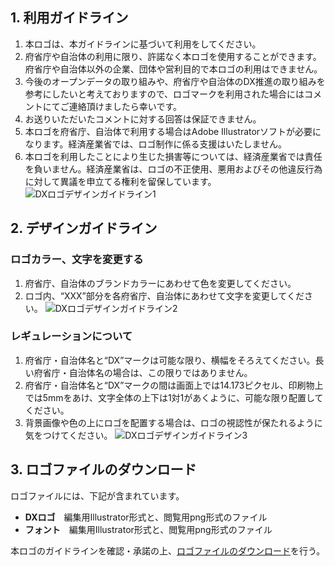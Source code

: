 ## 1. 利用ガイドライン
1. 本ロゴは、本ガイドラインに基づいて利用をしてください。
2. 府省庁や自治体の利用に限り、許諾なく本ロゴを使用することができます。府省庁や自治体以外の企業、団体や営利目的で本ロゴの利用はできません。
3. 今後のオープンデータの取り組みや、府省庁や自治体のDX推進の取り組みを参考にしたいと考えておりますので、ロゴマークを利用された場合にはコメントにてご連絡頂けましたら幸いです。
4. お送りいただいたコメントに対する回答は保証できません。
5. 本ロゴを府省庁、自治体で利用する場合はAdobe Illustratorソフトが必要になります。経済産業省では、ロゴ制作に係る支援はいたしません。
6. 本ロゴを利用したことにより生じた損害等については、経済産業省では責任を負いません。経済産業省は、ロゴの不正使用、悪用およびその他違反行為に対して異議を申立てる権利を留保しています。 
![DXロゴデザインガイドライン1](https://user-images.githubusercontent.com/61006174/169722748-8af098f7-f4ff-4abc-9e12-34a0e10aa10a.png)

## 2. デザインガイドライン
### ロゴカラー、文字を変更する
1. 府省庁、自治体のブランドカラーにあわせて色を変更してください。
2. ロゴ内、“XXX”部分を各府省庁、自治体にあわせて文字を変更してください。
![DXロゴデザインガイドライン2](https://user-images.githubusercontent.com/61006174/169722752-1678c2e9-ea77-40f9-9f29-75f989eb3334.png)

### レギュレーションについて
1. 府省庁・自治体名と“DX”マークは可能な限り、横幅をそろえてください。長い府省庁・自治体名の場合は、この限りではありません。
2. 府省庁・自治体名と“DX”マークの間は画面上では14.173ピクセル、印刷物上では5mmをあけ、文字全体の上下は1対1があくように、可能な限り配置してください。
3. 背景画像や色の上にロゴを配置する場合は、ロゴの視認性が保たれるように気をつけてください。
![DXロゴデザインガイドライン3](https://user-images.githubusercontent.com/61006174/169722756-4eb6a3f5-1eeb-4d2c-9db0-76fb256b47c0.png)
　　
## 3. ロゴファイルのダウンロード
ロゴファイルには、下記が含まれています。
* **DXロゴ**　編集用Illustrator形式と、閲覧用png形式のファイル
* **フォント**　編集用Illustrator形式と、閲覧用png形式のファイル

本ロゴのガイドラインを確認・承諾の上、[ロゴファイルのダウンロード](https://github.com/meti-dx-team/DX-LOGO/files/8750530/logo.zip)を行う。
